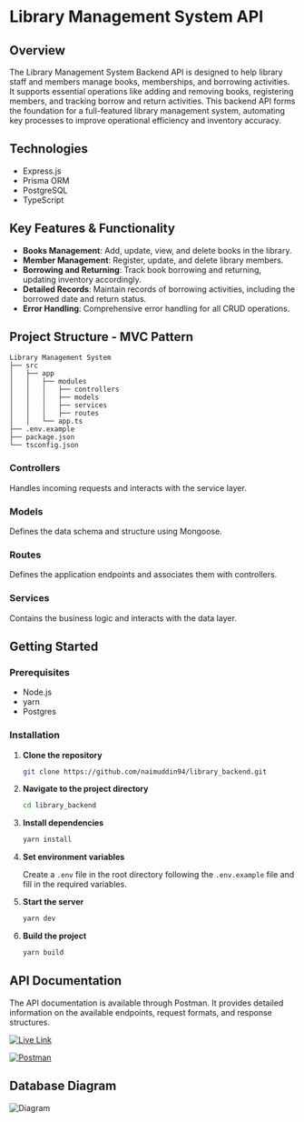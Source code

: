 # Library Management System API

## Overview

The Library Management System Backend API is designed to help library staff and members manage books, memberships, and borrowing activities. It supports essential operations like adding and removing books, registering members, and tracking borrow and return activities. This backend API forms the foundation for a full-featured library management system, automating key processes to improve operational efficiency and inventory accuracy.

## Technologies

- Express.js
- Prisma ORM
- PostgreSQL
- TypeScript

## Key Features & Functionality

- **Books Management**: Add, update, view, and delete books in the library.
- **Member Management**: Register, update, and delete library members.
- **Borrowing and Returning**: Track book borrowing and returning, updating inventory accordingly.
- **Detailed Records**: Maintain records of borrowing activities, including the borrowed date and return status.
- **Error Handling**: Comprehensive error handling for all CRUD operations.

## Project Structure - MVC Pattern

```
Library Management System
├── src
│   ├── app
│   │   ├── modules
│   │   │   ├── controllers
│   │   │   ├── models
│   │   │   ├── services
│   │   │   ├── routes
│   │   └── app.ts
├── .env.example
├── package.json
└── tsconfig.json
```

### Controllers

Handles incoming requests and interacts with the service layer.

### Models

Defines the data schema and structure using Mongoose.

### Routes

Defines the application endpoints and associates them with controllers.

### Services

Contains the business logic and interacts with the data layer.

## Getting Started

### Prerequisites

- Node.js
- yarn
- Postgres

### Installation

1. **Clone the repository**

   ```bash
   git clone https://github.com/naimuddin94/library_backend.git
   ```

2. **Navigate to the project directory**

   ```bash
   cd library_backend
   ```

3. **Install dependencies**

   ```bash
   yarn install
   ```

4. **Set environment variables**

   Create a `.env` file in the root directory following the `.env.example` file and fill in the required variables.

5. **Start the server**

   ```bash
   yarn dev
   ```

6. **Build the project**

   ```bash
   yarn build
   ```

## API Documentation

The API documentation is available through Postman. It provides detailed information on the available endpoints, request formats, and response structures.

[![Live Link](https://img.shields.io/badge/API-Live-brightgreen?style=for-the-badge)](https://library-backend-sigma.vercel.app/)

[![Postman](https://img.shields.io/badge/Postman-FF6C37?style=for-the-badge&logo=postman&logoColor=white)](https://documenter.getpostman.com/view/34122341/2sAY545y4Q)

## Database Diagram

![Diagram](https://res.cloudinary.com/dxoncladp/image/upload/v1731348384/library-ORM-diagram_jk4u4k.png)

